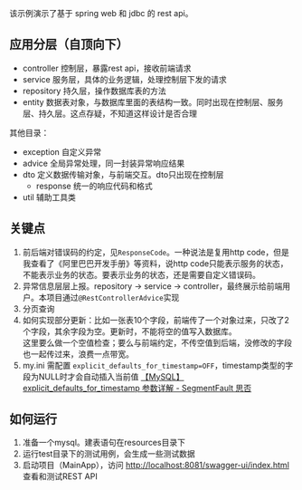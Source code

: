该示例演示了基于 spring web 和 jdbc 的 rest api。

## 应用分层（自顶向下）
- controller 控制层，暴露rest api，接收前端请求
- service 服务层，具体的业务逻辑，处理控制层下发的请求
- repository 持久层，操作数据库表的方法
- entity 数据表对象，与数据库里面的表结构一致。同时出现在控制层、服务层、持久层。这点存疑，不知道这样设计是否合理

其他目录：
- exception 自定义异常
- advice 全局异常处理，同一封装异常响应结果
- dto 定义数据传输对象，与前端交互。dto只出现在控制层
    - response 统一的响应代码和格式
- util 辅助工具类

## 关键点
1. 前后端对错误码的约定，见`ResponseCode`。一种说法是复用http code，但是我查看了《阿里巴巴开发手册》等资料，说http code只能表示服务的状态，不能表示业务的状态。要表示业务的状态，还是需要自定义错误码。
2. 异常信息层层上报。repository -> service -> controller，最终展示给前端用户。本项目通过`@RestControllerAdvice`实现
3. 分页查询
4. 如何实现部分更新：比如一张表10个字段，前端传了一个对象过来，只改了2个字段，其余字段为空。更新时，不能将空的值写入数据库。  
   这里要么做一个空值检查；要么与前端约定，不传空值到后端，没修改的字段也一起传过来，浪费一点带宽。
5. my.ini 需配置 `explicit_defaults_for_timestamp=OFF`，timestamp类型的字段为NULL时才会自动插入当前值 [【MySQL】explicit_defaults_for_timestamp 参数详解 - SegmentFault 思否](https://segmentfault.com/a/1190000018818020)

## 如何运行
1. 准备一个mysql。建表语句在resources目录下
2. 运行test目录下的测试用例，会生成一些测试数据
3. 启动项目（MainApp），访问 [http://localhost:8081/swagger-ui/index.html](http://localhost:8081/swagger-ui.html) 查看和测试REST API